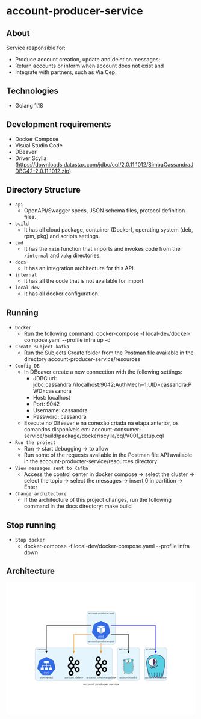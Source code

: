 # account-producer-service

## About
Service responsible for:
- Produce account creation, update and deletion messages;
- Return accounts or inform when account does not exist and
- Integrate with partners, such as Via Cep.

## Technologies
* Golang 1.18

## Development requirements
* Docker Compose
* Visual Studio Code
* DBeaver
* Driver Scylla (https://downloads.datastax.com/jdbc/cql/2.0.11.1012/SimbaCassandraJDBC42-2.0.11.1012.zip)

## Directory Structure
- `api`
     - OpenAPI/Swagger specs, JSON schema files, protocol definition files.
- `build`
     - It has all cloud package, container (Docker), operating system (deb, rpm, pkg) and scripts settings.
- `cmd`
     - It has the `main` function that imports and invokes code from the `/internal` and `/pkg` directories.
- `docs`
     - It has an integration architecture for this API.
- `internal`
     - It has all the code that is not available for import.
- `local-dev`
     - It has all docker configuration.

## Running
- `Docker`
    - Run the following command: docker-compose -f local-dev/docker-compose.yaml --profile infra up -d
- `Create subject kafka`
    - Run the Subjects Create folder from the Postman file available in the directory account-producer-service/resources
- `Config DB`
    - In DBeaver create a new connection with the following settings:
      - JDBC url: jdbc:cassandra://localhost:9042;AuthMech=1;UID=cassandra;PWD=cassandra
      - Host: localhost
      - Port: 9042
      - Username: cassandra
      - Password: cassandra
    - Execute no DBeaver e na conexão criada na etapa anterior, os comandos disponíveis em: account-consumer-service/build/package/docker/scylla/cql/V001_setup.cql
- `Run the project`
    - Run -> start debugging -> to allow
    - Run some of the requests available in the Postman file API available in the account-producter-service/resources directory
- `View messages sent to Kafka`
    - Access the control center in docker compose -> select the cluster -> select the topic -> select the messages -> insert 0 in partition -> Enter
- `Change architecture`
    - If the architecture of this project changes, run the following command in the docs directory: make build

## Stop running
- `Stop docker`
    - docker-compose -f local-dev/docker-compose.yaml --profile infra down

## Architecture
![Architecture Diagram](docs/diagrams/dist/architecture/account_producer_service.png)